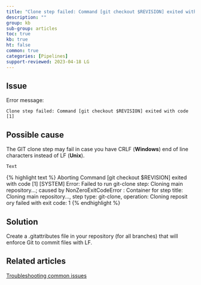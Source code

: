 ```yaml
---
title: "Clone step failed: Command [git checkout $REVISION] exited with code [1]"
description: ""
group: kb
sub-group: articles
toc: true
kb: true
ht: false
common: true
categories: [Pipelines]
support-reviewed: 2023-04-18 LG
---
```


## Issue

Error message:

`Clone step failed: Command [git checkout $REVISION] exited with code [1]`

## Possible cause

The GIT clone step may fail in case you have CRLF (**Windows**) end of line characters instead of LF (**Unix**).

`Text`

{% highlight text %}
Aborting
Command [git checkout $REVISION] exited with code [1]
  [SYSTEM] Error: Failed to run git-clone step: Cloning main repository...; caused by NonZeroExitCodeError
  : Container for step title: Cloning main repository..., step type: git-clone, operation: Cloning reposit
  ory failed with exit code: 1
{% endhighlight %}

## Solution

Create a .gitattributes file in your repository (for all branches) that will enforce Git to commit files with LF.
  
## Related articles

[Troubleshooting common issues]({{site.baseurl}}/docs/troubleshooting/common-issues)
